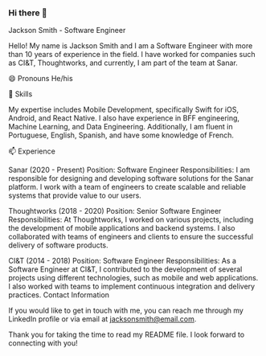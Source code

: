### Hi there 👋

Jackson Smith - Software Engineer

Hello! My name is Jackson Smith and I am a Software Engineer with more than 10 years of experience in the field. I have worked for companies such as CI&T, Thoughtworks, and currently, I am part of the team at Sanar.

😄 Pronouns
He/his

🔭 Skills

My expertise includes Mobile Development, specifically Swift for iOS, Android, and React Native. I also have experience in BFF engineering, Machine Learning, and Data Engineering. Additionally, I am fluent in Portuguese, English, Spanish, and have some knowledge of French.

📫 Experience

Sanar (2020 - Present)
Position: Software Engineer
Responsibilities: I am responsible for designing and developing software solutions for the Sanar platform. I work with a team of engineers to create scalable and reliable systems that provide value to our users.

Thoughtworks (2018 - 2020)
Position: Senior Software Engineer
Responsibilities: At Thoughtworks, I worked on various projects, including the development of mobile applications and backend systems. I also collaborated with teams of engineers and clients to ensure the successful delivery of software products.

CI&T (2014 - 2018)
Position: Software Engineer
Responsibilities: As a Software Engineer at CI&T, I contributed to the development of several projects using different technologies, such as mobile and web applications. I also worked with teams to implement continuous integration and delivery practices.
Contact Information

If you would like to get in touch with me, you can reach me through my LinkedIn profile or via email at jacksonsmith@email.com.

Thank you for taking the time to read my README file. I look forward to connecting with you!

<!--
**jacksonsmith/jacksonsmith** is a ✨ _special_ ✨ repository because its `README.md` (this file) appears on your GitHub profile.

Here are some ideas to get you started:

- 🔭 I’m currently working on ...
- 🌱 I’m currently learning ...
- 👯 I’m looking to collaborate on ...
- 🤔 I’m looking for help with ...
- 💬 Ask me about ...
- 📫 How to reach me: ...
- 😄 Pronouns: ...
- ⚡ Fun fact: ...
-->
